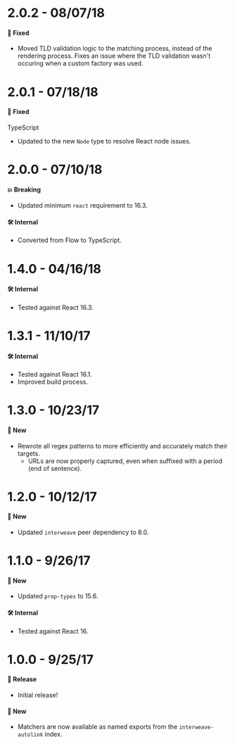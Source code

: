 # 2.0.2 - 08/07/18

#### 🐞 Fixed

- Moved TLD validation logic to the matching process, instead of the rendering process. Fixes an
  issue where the TLD validation wasn't occuring when a custom factory was used.

# 2.0.1 - 07/18/18

#### 🐞 Fixed

TypeScript

- Updated to the new `Node` type to resolve React node issues.

# 2.0.0 - 07/10/18

#### 💥 Breaking

- Updated minimum `react` requirement to 16.3.

#### 🛠 Internal

- Converted from Flow to TypeScript.

# 1.4.0 - 04/16/18

#### 🛠 Internal

- Tested against React 16.3.

# 1.3.1 - 11/10/17

#### 🛠 Internal

- Tested against React 16.1.
- Improved build process.

# 1.3.0 - 10/23/17

#### 🚀 New

- Rewrote all regex patterns to more efficiently and accurately match their targets.
  - URLs are now properly captured, even when suffixed with a period (end of sentence).

# 1.2.0 - 10/12/17

#### 🚀 New

- Updated `interweave` peer dependency to 8.0.

# 1.1.0 - 9/26/17

#### 🚀 New

- Updated `prop-types` to 15.6.

#### 🛠 Internal

- Tested against React 16.

# 1.0.0 - 9/25/17

#### 🎉 Release

- Initial release!

#### 🚀 New

- Matchers are now available as named exports from the `interweave-autolink` index.
